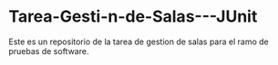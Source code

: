 # Tarea-Gesti-n-de-Salas---JUnit
Este es un repositorio de la tarea de gestion de salas para el ramo de pruebas de software.
